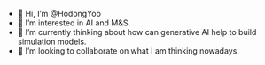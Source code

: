 - 👋 Hi, I’m @HodongYoo
- 👀 I’m interested in AI and M&S.
- 🌱 I’m currently thinking about how can generative AI help to build simulation models.
- 💞️ I’m looking to collaborate on what I am thinking nowadays.



<!---
HodongYoo/HodongYoo is a ✨ special ✨ repository because its `README.md` (this file) appears on your GitHub profile.
You can click the Preview link to take a look at your changes.
--->
